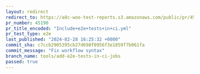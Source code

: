 ```yaml
---
layout: redirect
redirect_to: https://a8c-woo-test-reports.s3.amazonaws.com/public/pr/45190/e2e/index.html
pr_number: 45190
pr_title_encoded: "Include+e2e+tests+in+ci.yml"
pr_test_type: e2e
last_published: "2024-02-28 16:25:32 +0000"
commit_sha: c7ccb2905395cb27d698f0956f3e1859f7b061fa
commit_message: "Fix workflow syntax"
branch_name: tools/add-e2e-tests-in-ci-jobs
passed: true
---
```


